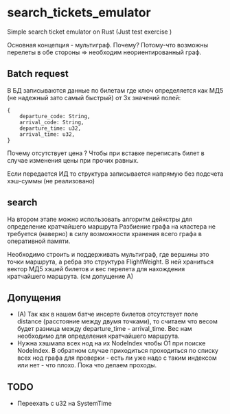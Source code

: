 # search_tickets_emulator
Simple search ticket emulator on Rust (Just test exercise )

Основная концепция - мультиграф. Почему? Потому-что возможны перелеты в обе стороны => необходим неориентированный граф.

## Batch request
В БД записываются данные по билетам где ключ определяется как МД5 (не надежный зато самый быстрый) от 3х
значений полей:
```
{
    departure_code: String,
    arrival_code: String,
    departure_time: u32,
    arrival_time: u32,
}
```
Почему отсутствует цена ? Чтобы при вставке переписать билет в случае изменения цены при прочих равных.

Если передается ИД то структура записывается напрямую без подсчета хэш-суммы (не реализовано)

## search
На втором этапе можно использовать алгоритм дейкстры для определение кратчайшего маршрута
Разбиение графа на кластера не требуется (наверно) в силу возможности хранения всего графа в оперативной памяти. 

Необходимо строить и поддерживать мультиграф, где вершины это точки маршрута, а ребра это структура FlightWeight. В
ней храниться вектор МД5 хэшей билетов и вес перелета для нахождения кратчайшего маршрута. (см допущение А)

## Допущения
- (А) Так как в нашем батче инсерте билетов отсутствует поле distance (расстояние между двумя точками), то считаем что весом
будет разница между departure_time - arrival_time. Вес нам необходимо для определения кратчайшего маршрута.
- Нужна хэшмапа всех нод на их NodeIndex чтобы O1 при поиске NodeIndex. В обратном случае приходиться проходиться по списку
всех нод графа для проверки - есть ли уже надо с таким индексом или нет - что плохо. Пока что делаем проходы.

## TODO
- Переехать с u32 на SystemTime 
